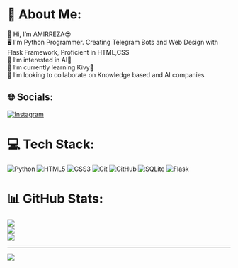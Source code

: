 # 💫 About Me:
👋 Hi, I’m AMIRREZA😎<br>🖥️ I'm Python Programmer. Creating Telegram Bots and Web Design with Flask Framework, Proficient in HTML,CSS<br>👀 I’m interested in AI🧠<br>🌱 I’m currently learning Kivy🐍<br>💞️ I’m looking to collaborate on Knowledge based and AI companies


## 🌐 Socials:
[![Instagram](https://img.shields.io/badge/Instagram-%23E4405F.svg?logo=Instagram&logoColor=white)](https://instagram.com/ar_bayatkashkooli) 

# 💻 Tech Stack:
![Python](https://img.shields.io/badge/python-3670A0?style=for-the-badge&logo=python&logoColor=ffdd54) ![HTML5](https://img.shields.io/badge/html5-%23E34F26.svg?style=for-the-badge&logo=html5&logoColor=white) ![CSS3](https://img.shields.io/badge/css3-%231572B6.svg?style=for-the-badge&logo=css3&logoColor=white) ![Git](https://img.shields.io/badge/git-%23F05033.svg?style=for-the-badge&logo=git&logoColor=white) ![GitHub](https://img.shields.io/badge/github-%23121011.svg?style=for-the-badge&logo=github&logoColor=white) ![SQLite](https://img.shields.io/badge/sqlite-%2307405e.svg?style=for-the-badge&logo=sqlite&logoColor=white) ![Flask](https://img.shields.io/badge/flask-%23000.svg?style=for-the-badge&logo=flask&logoColor=white)
# 📊 GitHub Stats:
![](https://github-readme-stats.vercel.app/api?username=AMIRREZABAYATKASHKOOLI&theme=material-palenight&hide_border=false&include_all_commits=true&count_private=true)<br/>
![](https://github-readme-streak-stats.herokuapp.com/?user=AMIRREZABAYATKASHKOOLI&theme=material-palenight&hide_border=false)<br/>
![](https://github-readme-stats.vercel.app/api/top-langs/?username=AMIRREZABAYATKASHKOOLI&theme=material-palenight&hide_border=false&include_all_commits=true&count_private=true&layout=compact)

---
[![](https://visitcount.itsvg.in/api?id=AMIRREZABAYATKASHKOOLI&icon=8&color=6)](https://visitcount.itsvg.in)

<!-- Proudly created with GPRM ( https://gprm.itsvg.in ) -->
